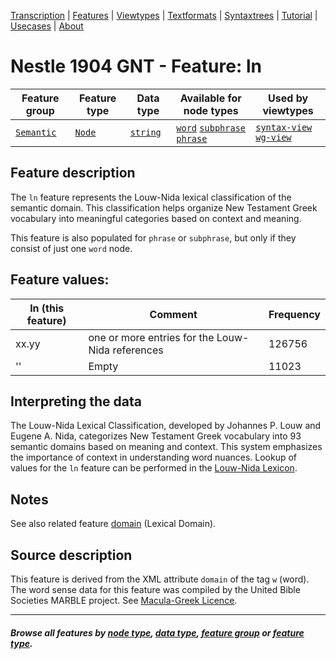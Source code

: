 <a name="start"></a>
<div class="hidden-content">
<a href="../transcription.md">Transcription</a> | <a href="README.md#start">Features</a> | <a href="../viewtypes.md#start">Viewtypes</a> | <a href="../textformats.md#start">Textformats</a> |  <a href="../syntaxtrees.md#start">Syntaxtrees</a> | <a href="../../tutorial/README.md#start">Tutorial</a> | <a href="../usecases/README.md#start">Usecases</a> | <a href="../about.md#start">About</a>
</div>

# Nestle 1904 GNT - Feature: ln 

Feature group | Feature type | Data type | Available for node types | Used by viewtypes
---  | --- | --- | --- | ---
[`Semantic`](featuresbygroup.md#semantic-features) | [`Node`](featuresbyfeaturetype.md#node-features) | [`string`](featuresbydatatype.md#string-datatype) | [`word`](featuresbynodetype.md#word-nodes) [`subphrase`](featuresbynodetype.md#subphrase-nodes) [`phrase`](featuresbynodetype.md#phrase-nodes) | [`syntax-view`](../syntax-view.md#start) [`wg-view`](../wg-view.md#start)

## Feature description

The `ln` feature represents the Louw-Nida lexical classification of the semantic domain. This classification helps organize New Testament Greek vocabulary into meaningful categories based on context and meaning.

This feature is also populated for `phrase` or `subphrase`, but only if they consist of just one `word` node.

## Feature values:

ln (this feature) | Comment | Frequency
--- | --- | ---
xx.yy  | one or more entries for the Louw-Nida references | 126756
'' | Empty | 11023

## Interpreting the data

The Louw-Nida Lexical Classification, developed by Johannes P. Louw and Eugene A. Nida, categorizes New Testament Greek vocabulary into 93 semantic domains based on meaning and context. This system emphasizes the importance of context in understanding word nuances. Lookup of values for the `ln` feature can be performed in the [Louw-Nida Lexicon](https://www.laparola.net/greco/louwnida.php).

## Notes

See also related feature [domain](domain.md#readme) (Lexical Domain).

## Source description

This feature is derived from the XML attribute `domain` of the tag `w` (word). The word sense data for this feature was compiled by the United Bible Societies MARBLE project. See [Macula-Greek Licence](https://github.com/Clear-Bible/macula-greek/blob/main/LICENSE.md).

---
#### *Browse all features by [node type](featuresbynodetype.md#start), [data type](featuresbydatatype.md#start), [feature group](featuresbygroup.md#start) or [feature type](featuresbyfeaturetype.md#start).*
